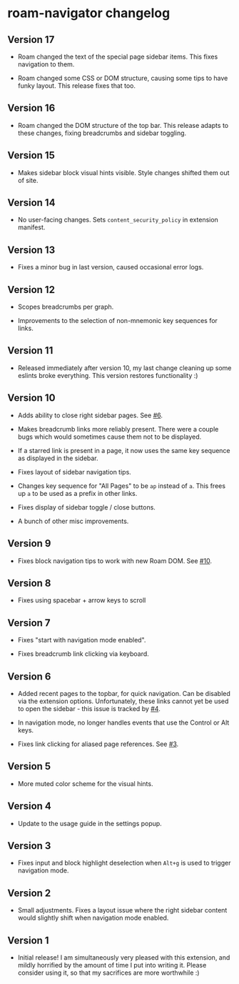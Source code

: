 # roam-navigator changelog

## Version 17

* Roam changed the text of the special page sidebar items. This fixes
  navigation to them.

* Roam changed some CSS or DOM structure, causing some tips to have
  funky layout. This release fixes that too.

## Version 16

* Roam changed the DOM structure of the top bar. This release adapts
  to these changes, fixing breadcrumbs and sidebar toggling.

## Version 15

* Makes sidebar block visual hints visible.  Style changes shifted
  them out of site.

## Version 14

* No user-facing changes. Sets `content_security_policy` in extension
  manifest.

## Version 13

* Fixes a minor bug in last version, caused occasional error logs.

## Version 12

* Scopes breadcrumbs per graph.

* Improvements to the selection of non-mnemonic key sequences for
  links.

## Version 11

* Released immediately after version 10, my last change cleaning up
  some eslints broke everything.  This version restores functionality
  :)

## Version 10

* Adds ability to close right sidebar pages. See [#6][].

* Makes breadcrumb links more reliably present. There were a couple
  bugs which would sometimes cause them not to be displayed.

* If a starred link is present in a page, it now uses the same key
  sequence as displayed in the sidebar.

* Fixes layout of sidebar navigation tips.

* Changes key sequence for "All Pages" to be `ap` instead of `a`. This
  frees up `a` to be used as a prefix in other links.

* Fixes display of sidebar toggle / close buttons.

* A bunch of other misc improvements.

[#6]: https://github.com/mgsloan/roam-navigator/issues/6

## Version 9

* Fixes block navigation tips to work with new Roam DOM. See [#10][].

[#10]: https://github.com/mgsloan/roam-navigator/issues/10

## Version 8

* Fixes using spacebar + arrow keys to scroll

## Version 7

* Fixes "start with navigation mode enabled".

* Fixes breadcrumb link clicking via keyboard.

## Version 6

* Added recent pages to the topbar, for quick navigation.  Can be
  disabled via the extension options.  Unfortunately, these links
  cannot yet be used to open the sidebar - this issue is tracked by
  [#4][].

* In navigation mode, no longer handles events that use the Control or
  Alt keys.

* Fixes link clicking for aliased page references. See [#3][].

[#3]: https://github.com/mgsloan/roam-navigator/issues/3
[#4]: https://github.com/mgsloan/roam-navigator/issues/4

## Version 5

* More muted color scheme for the visual hints.

## Version 4

* Update to the usage guide in the settings popup.

## Version 3

* Fixes input and block highlight deselection when `Alt+g` is used to
  trigger navigation mode.

## Version 2

* Small adjustments. Fixes a layout issue where the right sidebar
  content would slightly shift when navigation mode enabled.

## Version 1

* Initial release!  I am simultaneously very pleased with this
  extension, and mildly horrified by the amount of time I put into
  writing it. Please consider using it, so that my sacrifices are
  more worthwhile :)
